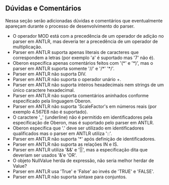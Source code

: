 ## Dúvidas e Comentários
Nessa seção serão adicionadas dúvidas e comentários que eventualmente apareçam durante o processo de desenvolvimento do parser.
- O operador MOD está com a precedência de um operador de adição no parser em ANTLR, mas deveria ter a precedência de um operador de multiplicação.
- Parser em ANTLR suporta apenas literais de caracteres que correspondem a letras (por exemplo 'a' é suportado mas '7' não é).
- Oberon especifica apenas comentários feitos com '(\*' e  '\*)', mas o parser em ANTLR suporta somente '//' e '/\*' '\*/'.
- Parser em ANTLR não suporta DIV.
- Parser em ANTLR não suporta o operador unário +.
- Parser em ANTLR não suporta inteiros hexadecimais nem strings de um único caractere hexadecimal.
- Parser em ANTLR não suporta comentários aninhados conforme especificado pela linguagem Oberon.
- Parser em ANTLR não suporta 'ScaleFactor's em números reais (por exemplo 4.567E8 não é suportado).
- O caractere '\_' (underline) não é permitido em identificadores pela especificação de Oberon, mas é suportado pelo parser em ANTLR.
- Oberon especifica que '.' deve ser utilizado em identificadores qualificados mas o parser em ANTLR utiliza '::'.
- Parser em ANTLR não suporta '*' após definição de identificadores.
- Parser em ANTLR não suporta as relações IN e IS.
- Parser em ANTLR utiliza '&&' e '||', mas a especificação dita que deveriam ser usados '&'e 'OR'.
- O objeto NullValue herda de expressão, não seria melhor herdar de Value?
- Parser em ANTLR usa 'True' e 'False' ao invés de 'TRUE' e 'FALSE'.
- Parser em ANTLR não suporta sintaxe para conjuntos.